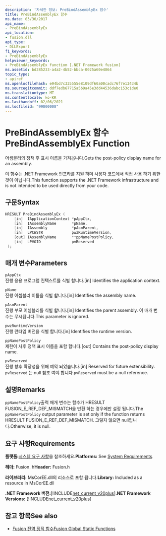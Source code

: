 ```yaml
---
description: '자세한 정보: PreBindAssemblyEx 함수'
title: PreBindAssemblyEx 함수
ms.date: 03/30/2017
api_name:
- PreBindAssemblyEx
api_location:
- fusion.dll
api_type:
- DLLExport
f1_keywords:
- PreBindAssemblyEx
helpviewer_keywords:
- PreBindAssemblyEx function [.NET Framework fusion]
ms.assetid: bd285233-a4a2-4b52-bbca-0025a60e4864
topic_type:
- apiref
ms.openlocfilehash: e94bd7c335555e8109df60a00cadc76f7e13434b
ms.sourcegitcommit: ddf7edb67715a5b9a45e3dd44536dabc153c1de0
ms.translationtype: MT
ms.contentlocale: ko-KR
ms.lasthandoff: 02/06/2021
ms.locfileid: "99800008"
---
```

# <a name="prebindassemblyex-function"></a><span data-ttu-id="73635-103">PreBindAssemblyEx 함수</span><span class="sxs-lookup"><span data-stu-id="73635-103">PreBindAssemblyEx Function</span></span>

<span data-ttu-id="73635-104">어셈블리의 정책 후 표시 이름을 가져옵니다.</span><span class="sxs-lookup"><span data-stu-id="73635-104">Gets the post-policy display name for an assembly.</span></span>  
  
 <span data-ttu-id="73635-105">이 함수는 .NET Framework 인프라를 지원 하며 사용자 코드에서 직접 사용 하기 위한 것이 아닙니다.</span><span class="sxs-lookup"><span data-stu-id="73635-105">This function supports the .NET Framework infrastructure and is not intended to be used directly from your code.</span></span>  
  
## <a name="syntax"></a><span data-ttu-id="73635-106">구문</span><span class="sxs-lookup"><span data-stu-id="73635-106">Syntax</span></span>  
  
```cpp  
HRESULT PreBindAssemblyEx (  
    [in]  IApplicationContext *pAppCtx,  
    [in]  IAssemblyName       *pName,  
    [in]  IAssembly           *pAsmParent,  
    [in]  LPCWSTR             pwzRuntimeVersion,  
    [out] IAssemblyName       **ppNamePostPolicy,  
    [in]  LPVOID              pvReserved  
 );  
```  
  
## <a name="parameters"></a><span data-ttu-id="73635-107">매개 변수</span><span class="sxs-lookup"><span data-stu-id="73635-107">Parameters</span></span>  

 `pAppCtx`  
 <span data-ttu-id="73635-108">진행 응용 프로그램 컨텍스트를 식별 합니다.</span><span class="sxs-lookup"><span data-stu-id="73635-108">[in] Identifies the application context.</span></span>  
  
 `pName`  
 <span data-ttu-id="73635-109">진행 어셈블리 이름을 식별 합니다.</span><span class="sxs-lookup"><span data-stu-id="73635-109">[in] Identifies the assembly name.</span></span>  
  
 `pAsmParent`  
 <span data-ttu-id="73635-110">진행 부모 어셈블리를 식별 합니다.</span><span class="sxs-lookup"><span data-stu-id="73635-110">[in] Identifies the parent assembly.</span></span> <span data-ttu-id="73635-111">이 매개 변수는 무시됩니다.</span><span class="sxs-lookup"><span data-stu-id="73635-111">This parameter is ignored.</span></span>  
  
 `pwzRuntimeVersion`  
 <span data-ttu-id="73635-112">진행 런타임 버전을 식별 합니다.</span><span class="sxs-lookup"><span data-stu-id="73635-112">[in] Identifies the runtime version.</span></span>  
  
 `ppNamePostPolicy`  
 <span data-ttu-id="73635-113">제한이 사후 정책 표시 이름을 포함 합니다.</span><span class="sxs-lookup"><span data-stu-id="73635-113">[out] Contains the post-policy display name.</span></span>  
  
 `pvReserved`  
 <span data-ttu-id="73635-114">진행 향후 확장성을 위해 예약 되었습니다.</span><span class="sxs-lookup"><span data-stu-id="73635-114">[in] Reserved for future extensibility.</span></span> <span data-ttu-id="73635-115">`pvReserved` 는 null 참조 여야 합니다.</span><span class="sxs-lookup"><span data-stu-id="73635-115">`pvReserved` must be a null reference.</span></span>  
  
## <a name="remarks"></a><span data-ttu-id="73635-116">설명</span><span class="sxs-lookup"><span data-stu-id="73635-116">Remarks</span></span>  

 <span data-ttu-id="73635-117">`ppNamePostPolicy`출력 매개 변수는 함수가 HRESULT FUSION_E_REF_DEF_MISMATCH을 반환 하는 경우에만 설정 됩니다.</span><span class="sxs-lookup"><span data-stu-id="73635-117">The `ppNamePostPolicy` output parameter is set only if the function returns HRESULT FUSION_E_REF_DEF_MISMATCH.</span></span> <span data-ttu-id="73635-118">그렇지 않으면 null입니다.</span><span class="sxs-lookup"><span data-stu-id="73635-118">Otherwise, it is null.</span></span>  
  
## <a name="requirements"></a><span data-ttu-id="73635-119">요구 사항</span><span class="sxs-lookup"><span data-stu-id="73635-119">Requirements</span></span>  

 <span data-ttu-id="73635-120">**플랫폼:**[시스템 요구 사항](../../get-started/system-requirements.md)을 참조하세요.</span><span class="sxs-lookup"><span data-stu-id="73635-120">**Platforms:** See [System Requirements](../../get-started/system-requirements.md).</span></span>  
  
 <span data-ttu-id="73635-121">**헤더:** Fusion. h</span><span class="sxs-lookup"><span data-stu-id="73635-121">**Header:** Fusion.h</span></span>  
  
 <span data-ttu-id="73635-122">**라이브러리:** MsCorEE.dll의 리소스로 포함 됩니다.</span><span class="sxs-lookup"><span data-stu-id="73635-122">**Library:** Included as a resource in MsCorEE.dll</span></span>  
  
 <span data-ttu-id="73635-123">**.NET Framework 버전:**[!INCLUDE[net_current_v20plus](../../../../includes/net-current-v20plus-md.md)]</span><span class="sxs-lookup"><span data-stu-id="73635-123">**.NET Framework Versions:** [!INCLUDE[net_current_v20plus](../../../../includes/net-current-v20plus-md.md)]</span></span>  
  
## <a name="see-also"></a><span data-ttu-id="73635-124">참고 항목</span><span class="sxs-lookup"><span data-stu-id="73635-124">See also</span></span>

- [<span data-ttu-id="73635-125">Fusion 전역 정적 함수</span><span class="sxs-lookup"><span data-stu-id="73635-125">Fusion Global Static Functions</span></span>](fusion-global-static-functions.md)
